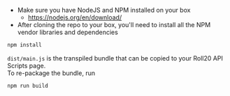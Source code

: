 - Make sure you have NodeJS and NPM installed on your box
  - https://nodejs.org/en/download/
- After cloning the repo to your box, you'll need to install all the NPM vendor libraries and dependencies
```bash
npm install
```


`dist/main.js` is the transpiled bundle that can be copied to your Roll20 API Scripts page.  
To re-package the bundle, run
```bash
npm run build
```
